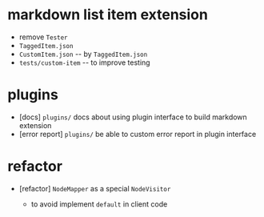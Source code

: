 # markdown list item extension

- remove `Tester`
- `TaggedItem.json`
- `CustomItem.json` -- by `TaggedItem.json`
- `tests/custom-item` -- to improve testing

# plugins

- [docs] `plugins/` docs about using plugin interface to build markdown extension
- [error report] `plugins/` be able to custom error report in plugin interface

# refactor

- [refactor] `NodeMapper` as a special `NodeVisitor`

  - to avoid implement `default` in client code
